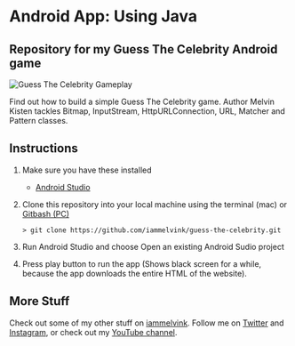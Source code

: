# Android App: Using Java

## Repository for my Guess The Celebrity Android game

![Guess The Celebrity Gameplay](guess-the-celebrity.gif "Guess The Celebrity Gameplay")

Find out how to build a simple Guess The Celebrity game. Author Melvin Kisten tackles Bitmap, InputStream, HttpURLConnection, URL, Matcher and Pattern classes. 

## Instructions
1. Make sure you have these installed
	- [Android Studio](https://developer.android.com/studio#downloads "Android Studio")
2. Clone this repository into your local machine using the terminal (mac) or [Gitbash (PC)](https://git-scm.com/download/win "Gitbash (PC)")
	
	`> git clone https://github.com/iammelvink/guess-the-celebrity.git`
3. Run Android Studio and choose Open an existing Android Sudio project
4. Press play button to run the app (Shows black screen for a while, because the app downloads the entire HTML of the website). 

## More Stuff
Check out some of my other stuff on [iammelvink](https://iammelvink.github.io/ "iammelvink Portfolio Website"). Follow me on [Twitter](https://twitter.com/iammelvink "iammelvink") and [Instagram](https://www.instagram.com/iammelvink "iammelvink"), or check out my [YouTube channel](https://www.youtube.com/channel/UCwMGEkyU2QOqEEKJ1E5pe7w "WiiLearnTech YouTube").
